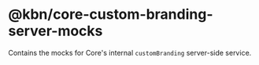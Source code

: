 # @kbn/core-custom-branding-server-mocks

Contains the mocks for Core's internal `customBranding` server-side service.
